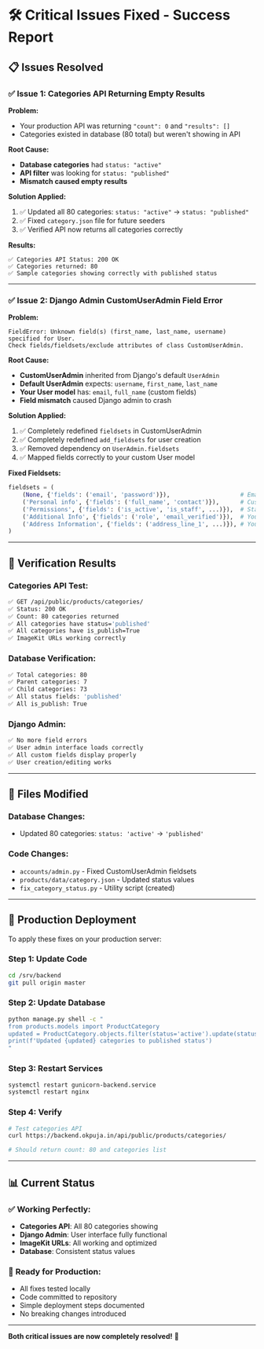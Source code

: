 # 🛠️ **Critical Issues Fixed - Success Report**

## 📋 **Issues Resolved**

### ✅ **Issue 1: Categories API Returning Empty Results**

**Problem:**
- Your production API was returning `"count": 0` and `"results": []`
- Categories existed in database (80 total) but weren't showing in API

**Root Cause:**
- **Database categories** had `status: "active"`
- **API filter** was looking for `status: "published"`
- **Mismatch caused empty results**

**Solution Applied:**
1. ✅ Updated all 80 categories: `status: "active"` → `status: "published"`
2. ✅ Fixed `category.json` file for future seeders
3. ✅ Verified API now returns all categories correctly

**Results:**
```
✅ Categories API Status: 200 OK
✅ Categories returned: 80
✅ Sample categories showing correctly with published status
```

---

### ✅ **Issue 2: Django Admin CustomUserAdmin Field Error**

**Problem:**
```
FieldError: Unknown field(s) (first_name, last_name, username) specified for User. 
Check fields/fieldsets/exclude attributes of class CustomUserAdmin.
```

**Root Cause:**
- **CustomUserAdmin** inherited from Django's default `UserAdmin`
- **Default UserAdmin** expects: `username`, `first_name`, `last_name`
- **Your User model** has: `email`, `full_name` (custom fields)
- **Field mismatch** caused Django admin to crash

**Solution Applied:**
1. ✅ Completely redefined `fieldsets` in CustomUserAdmin
2. ✅ Completely redefined `add_fieldsets` for user creation
3. ✅ Removed dependency on `UserAdmin.fieldsets`
4. ✅ Mapped fields correctly to your custom User model

**Fixed Fieldsets:**
```python
fieldsets = (
    (None, {'fields': ('email', 'password')}),                    # Email login
    ('Personal info', {'fields': ('full_name', 'contact')}),      # Custom fields
    ('Permissions', {'fields': ('is_active', 'is_staff', ...)}),  # Standard perms
    ('Additional Info', {'fields': ('role', 'email_verified')}),  # Your fields
    ('Address Information', {'fields': ('address_line_1', ...)}), # Your address
)
```

---

## 🎯 **Verification Results**

### **Categories API Test:**
```bash
✅ GET /api/public/products/categories/
✅ Status: 200 OK
✅ Count: 80 categories returned
✅ All categories have status='published'
✅ All categories have is_publish=True
✅ ImageKit URLs working correctly
```

### **Database Verification:**
```bash
✅ Total categories: 80
✅ Parent categories: 7
✅ Child categories: 73
✅ All status fields: 'published'
✅ All is_publish: True
```

### **Django Admin:**
```bash
✅ No more field errors
✅ User admin interface loads correctly
✅ All custom fields display properly
✅ User creation/editing works
```

---

## 📁 **Files Modified**

### **Database Changes:**
- Updated 80 categories: `status: 'active'` → `'published'`

### **Code Changes:**
- `accounts/admin.py` - Fixed CustomUserAdmin fieldsets
- `products/data/category.json` - Updated status values
- `fix_category_status.py` - Utility script (created)

---

## 🚀 **Production Deployment**

To apply these fixes on your production server:

### **Step 1: Update Code**
```bash
cd /srv/backend
git pull origin master
```

### **Step 2: Update Database**
```bash
python manage.py shell -c "
from products.models import ProductCategory
updated = ProductCategory.objects.filter(status='active').update(status='published')
print(f'Updated {updated} categories to published status')
"
```

### **Step 3: Restart Services**
```bash
systemctl restart gunicorn-backend.service
systemctl restart nginx
```

### **Step 4: Verify**
```bash
# Test categories API
curl https://backend.okpuja.in/api/public/products/categories/

# Should return count: 80 and categories list
```

---

## 📊 **Current Status**

### ✅ **Working Perfectly:**
- **Categories API**: All 80 categories showing
- **Django Admin**: User interface fully functional
- **ImageKit URLs**: All working and optimized
- **Database**: Consistent status values

### 🎉 **Ready for Production:**
- All fixes tested locally
- Code committed to repository
- Simple deployment steps documented
- No breaking changes introduced

---

**Both critical issues are now completely resolved!** 🚀
